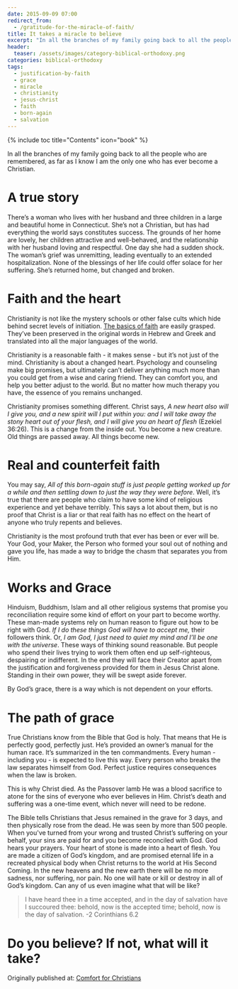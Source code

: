 ```yaml
---
date: 2015-09-09 07:00
redirect_from:
  - /gratitude-for-the-miracle-of-faith/
title: It takes a miracle to believe
excerpt: "In all the branches of my family going back to all the people who are remembered, as far as I know I am the only one who has ever become a Christian." 
header:
  teaser: /assets/images/category-biblical-orthodoxy.png
categories: biblical-orthodoxy
tags:
  - justification-by-faith
  - grace
  - miracle
  - christianity
  - jesus-christ
  - faith
  - born-again
  - salvation
---
```

{% include toc title="Contents" icon="book" %}


In all the branches of my family going back to all the people who are remembered, as far as I know I am the only one who has ever become a Christian.



# A true story





There’s a woman who lives with her husband and three children in a large and beautiful home in Connecticut.  She’s not a Christian, but has had everything the world says constitutes success.  The grounds of her home are lovely, her children attractive and well-behaved, and the relationship with her husband loving and respectful.  One day she had a sudden shock.  The woman’s grief was unremitting, leading eventually to an extended hospitalization.  None of the blessings of her life could offer solace for her suffering. She’s returned home, but changed and broken.



# Faith and the heart





Christianity is not like the mystery schools or other false cults which hide behind secret levels of initiation. [The basics of faith](/faith/) are easily grasped.  They’ve been preserved in the original words in Hebrew and Greek and translated into all the major languages of the world.

Christianity is a reasonable faith - it makes sense - but it’s not just of the mind.  Christianity is about a changed heart.  Psychology and counseling make big promises, but ultimately can’t deliver anything much more than you could get from a wise and caring friend.  They can comfort you, and help you better adjust to the world.  But no matter how much therapy you have, the essence of you remains unchanged.

Christianity promises something different.  Christ says, _A new heart also will I give you, and a new spirit will I put within you: and I will take away the stony heart out of your flesh, and I will give you an heart of flesh_ (Ezekiel 36:26). This is a change from the inside out. You become a new creature.  Old things are passed away.  All things become new.



# Real and counterfeit faith





You may say, _All of this born-again stuff is just people getting worked up for a while and then settling down to just the way they were before_.  Well, it’s true that there are people who claim to have some kind of religious experience and yet behave terribly.  This says a lot about them, but is no proof that Christ is a liar or that real faith has no effect on the heart of anyone who truly repents and believes.

Christianity is the most profound truth that ever has been or ever will be.  Your God, your Maker, the Person who formed your soul out of nothing and gave you life, has made a way to bridge the chasm that separates you from Him.



# Works and Grace





Hinduism, Buddhism, Islam and all other religious systems that promise you reconciliation require some kind of effort on your part to become worthy.  These man-made systems rely on human reason to figure out how to be right with God. _If I  do these things God will have to accept me,_ their followers think.  Or, _I am God, I just need to quiet my mind and I’ll be one with the universe_.  These ways of thinking sound reasonable. But people who spend their lives trying to work them often end up self-righteous, despairing or indifferent.  In the end they will face their Creator apart from the justification and forgiveness provided for them in Jesus Christ alone.  Standing in their own power, they will be swept aside forever.

By God’s grace, there is a way which is not dependent on your efforts.



# The path of grace





True Christians know from the Bible that God is holy.  That means that He is perfectly good, perfectly just.  He’s provided an owner’s manual for the human race.  It’s summarized in the ten commandments.  Every human - including you - is expected to live this way.  Every person who breaks the law separates himself from God.  Perfect justice requires consequences when the law is broken.

This is why Christ died.  As the Passover lamb He was a blood sacrifice to atone for the sins of everyone who ever believes in Him.  Christ’s death and suffering was a one-time event, which never will need to be redone.

The Bible tells Christians that Jesus remained in the grave for 3 days, and then physically rose from the dead.  He was seen by more than 500 people.  When you've turned from your wrong and trusted Christ’s suffering on your behalf, your sins are paid for and you become reconciled with God.  God hears your prayers.  Your heart of stone is made into a heart of flesh.  You are made a citizen of God’s kingdom, and are promised eternal life in a recreated physical body when Christ returns to the world at His Second Coming.  In the new heavens and the new earth there will be no more sadness, nor suffering, nor pain.  No one will hate or kill or destroy in all of God’s kingdom.  Can any of us even imagine what that will be like?



> I have heard thee in a time accepted, and in the day of salvation have I succoured thee: behold, now is the accepted time; behold, now is the day of salvation. -2 Corinthians 6.2






# Do you believe?  If not, what will it take?



<div>Originally published at: <a href='http://www.alecsatin.com/'>Comfort for Christians</a></div>
